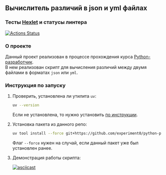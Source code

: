 ## Вычислитель различий в json и yml файлах

### Тесты [Hexlet](https://ru.hexlet.io/) и статусы линтера

[![Actions Status](https://github.com/experiment0/python-project-50/actions/workflows/hexlet-check.yml/badge.svg)](https://github.com/experiment0/python-project-50/actions)

### О проекте

Данный проект реализован в процессе прохождения курса [Python-разработчик](https://ru.hexlet.io/programs/python).\
В нем реализован скрипт для вычисления различий между двумя файлами в форматах `json` или `yml`.

### Инструкция по запуску

1. Проверить, установлена ли утилита `uv`:

   ```bash
   uv --version
   ```

   Если не установлена, то нужно установить [по инструкции](https://docs.astral.sh/uv/getting-started/installation/#installation-methods).

2. Установка пакета из данного репо:

   ```sh
   uv tool install --force git+https://github.com/experiment0/python-project-50.git
   ```

   Флаг `--force` нужен на случай, если данный пакет уже был установлен ранее.

3. Демонстрация работы скрипта:

   [![asciicast](https://asciinema.org/a/fTQpYCIgagM91HpFwQzrQ5UcK.svg)](https://asciinema.org/a/fTQpYCIgagM91HpFwQzrQ5UcK)
